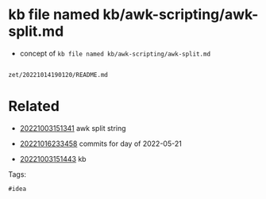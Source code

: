 # kb file named kb/awk-scripting/awk-split.md

- concept of `kb file named kb/awk-scripting/awk-split.md`

```
```

` zet/20221014190120/README.md `

# Related

- [20221003151341](/zet/20221003151341/README.md) awk split string

- [20221016233458](/zet/20221016233458/README.md) commits for day of 2022-05-21
- [20221003151443](/zet/20221003151443/README.md) kb

Tags:

    #idea
